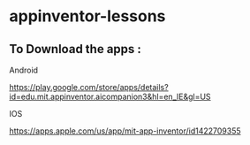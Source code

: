 # appinventor-lessons
## To Download the apps : 

Android

https://play.google.com/store/apps/details?id=edu.mit.appinventor.aicompanion3&hl=en_IE&gl=US

IOS

https://apps.apple.com/us/app/mit-app-inventor/id1422709355

